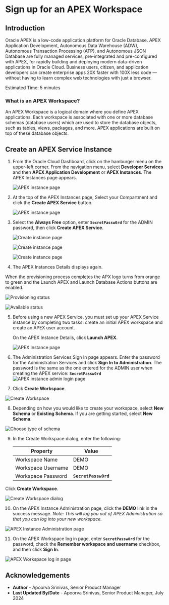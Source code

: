 # Sign up for an APEX Workspace

## Introduction

Oracle APEX is a low-code application platform for Oracle Database. APEX Application Development, Autonomous Data Warehouse (ADW), Autonomous Transaction Processing (ATP), and Autonomous JSON Database are fully managed services, pre-integrated and pre-configured with APEX, for rapidly building and deploying modern data-driven applications in Oracle Cloud. Business users, citizen, and application developers can create enterprise apps 20X faster with 100X less code — without having to learn complex web technologies with just a browser. 

Estimated Time: 5 minutes

### What is an APEX Workspace?

An APEX Workspace is a logical domain where you define APEX applications. Each workspace is associated with one or more database schemas (database users) which are used to store the database objects, such as tables, views, packages, and more. APEX applications are built on top of these database objects.

## Create an APEX Service Instance


1.  From the Oracle Cloud Dashboard, click on the hamburger menu on the upper-left corner. From the navigation menu, select **Developer Services** and then **APEX Application Development** or **APEX Instances**. The APEX Instances page appears.

    ![APEX instance page](images/navigate-apex-service.png " ")

2. At the top of the APEX Instances page, Select your Compartment and click the **Create APEX Service** button.

    ![APEX instance page](images/create-as-button.png " ")

3. Select the **Always Free** option, enter **```SecretPassw0rd```** for the ADMIN password, then click **Create APEX Service**.

    ![Create instance page](images/as-settings-1.png " ")

    ![Create instance page](images/as-settings-2.png " ")

    ![Create instance page](images/as-settings-3.png " ")

4. The APEX Instances Details displays again.

  When the provisioning process completes the APX logo turns from orange to green and the Launch APEX and Launch Database Actions buttons are enabled.

  ![Provisioning status](images/status-orange.png " ")

  ![Available status](images/status-green.png " ")

5. Before using a new APEX Service, you must set up your APEX Service instance by completing two tasks: create an initial APEX workspace and create an APEX user account.

    On the APEX Instance Details, click **Launch APEX**.

    ![APEX instance page](images/launch-apex-workspace.png " ")

6. The Administration Services Sign In page appears. Enter the password for the Administration Services and click **Sign In to Administration**.
  The password is the same as the one entered for the ADMIN user when creating the APEX service: **```SecretPassw0rd```**
  ![APEX instance admin login page](images/log-in-as-admin.png " ")

7. Click **Create Workspace**.

  ![Create Workspace](images/welcome-create-workspace.png " ")

8. Depending on how you would like to create your workspace, select **New Schema** or **Existing Schema**. If you are getting started, select **New Schema**.

  ![Choose type of schema](images/choose-schema.png " ")

9. In the Create Workspace dialog, enter the following:

    | Property | Value |
    | --- | --- |
    | Workspace Name | DEMO |
    | Workspace Username | DEMO |
    | Workspace Password | **`SecretPassw0rd`** |

  Click **Create Workspace**.

  ![Create Workspace dialog](images/create-workspace.png " ")

10. On the APEX Instance Administration page, click the **DEMO** link in the success message.
  *Note: This will log you out of APEX Administration so that you can log into your new workspace.*

  ![APEX Instance Administration page](images/log-out-from-admin.png " ")

11. On the APEX Workspace log in page, enter **``SecretPassw0rd``** for the password, check the **Remember workspace and username** checkbox, and then click **Sign In**.

  ![APEX Workspace log in page](images/log-in-to-workspace.png " ")


## Acknowledgements

- **Author** - Apoorva Srinivas, Senior Product Manager
- **Last Updated By/Date** - Apoorva Srinivas, Senior Product Manager, July 2024